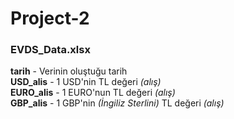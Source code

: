 # Project-2
### EVDS_Data.xlsx
**tarih** 			- Verinin oluştuğu tarih <br>
**USD_alis** 		- 1 USD'nin TL değeri *(alış)* <br>
**EURO_alis** 		- 1 EURO'nun TL değeri *(alış)* <br>
**GBP_alis** 		- 1 GBP'nin *(İngiliz Sterlini)* TL değeri *(alış)*  <br>